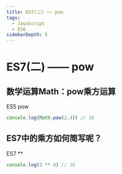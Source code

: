```yaml
---
title: ES7(二) —— pow
tags:
  - JavaScript
  - ES6
sidebarDepth: 5
---
```

# ES7(二) —— pow
## 数学运算Math：pow乘方运算
ES5 pow
```js
console.log(Math.pow(2,4)) // 16
```
## ES7中的乘方如何简写呢？
ES7 **
```js
console.log(2 ** 4) // 16
```

